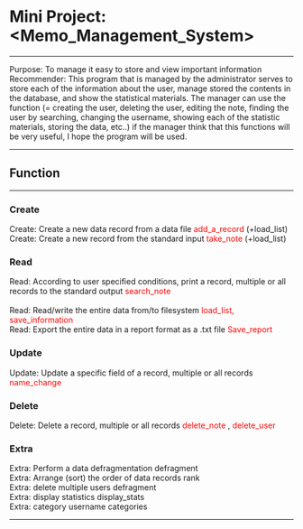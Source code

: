 
# Mini Project: <Memo_Management_System>

***

Purpose: To manage it easy to store and view important information </br>
Recommender: This program that is managed by the administrator serves to store each of the information about the user, manage stored the contents in the database, and show the statistical materials. The manager can use the function (= creating the user, deleting the user, editing the note, finding the user by searching, changing the username, showing each of the statistic materials, storing the data, etc..) if the manager think that this functions will be very useful, I hope the program will be used. 

***

## Function
***
### Create
Create: Create a new data record from a data file	<font color="red"> add_a_record </font> (+load_list) </br>
Create: Create a new record from the standard input	<font color="red"> take_note </font> (+load_list)	

### Read

Read: According to user specified conditions, print a record, multiple or all records to the standard output <font color="red"> search_note </font></br>		
Read: Read/write the entire data from/to filesystem	<font color="red"> load_list, save_information </font></br>
Read: Export the entire data in a report format as a .txt file <font color="red"> Save_report </font></br>	

### Update

Update: Update a specific field of a record, multiple or all records <span style="color:red;"> name_change </span>

### Delete
Delete: Delete a record, multiple or all records	<span style="color:red;"> delete_note </span> , <span style="color:red;"> delete_user </span>

### Extra

Extra: Perform a data defragmentation	defragment </br>
Extra: Arrange (sort) the order of data records	rank </br>
Extra: delete multiple users	defragment	</br>
Extra: display statistics	display_stats	</br>
Extra: category username	categories	</br>

***
